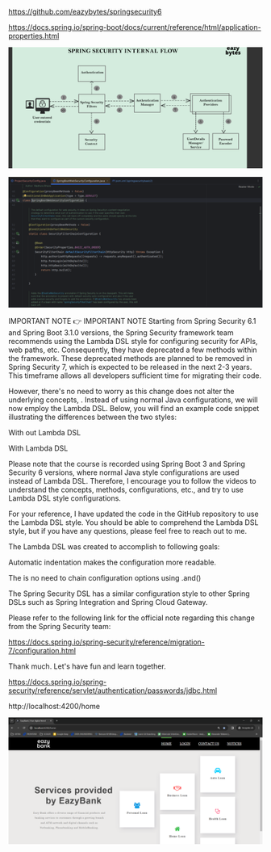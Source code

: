 https://github.com/eazybytes/springsecurity6

https://docs.spring.io/spring-boot/docs/current/reference/html/application-properties.html

![img.png](img.png)

![img_1.png](img_1.png)

IMPORTANT NOTE
👉 IMPORTANT NOTE
Starting from Spring Security 6.1 and Spring Boot 3.1.0 versions, the Spring Security framework team recommends using the Lambda DSL style for configuring security for APIs, web paths, etc. Consequently, they have deprecated a few methods within the framework. These deprecated methods are planned to be removed in Spring Security 7, which is expected to be released in the next 2-3 years. This timeframe allows all developers sufficient time for migrating their code.

However, there's no need to worry as this change does not alter the underlying concepts, . Instead of using normal Java configurations, we will now employ the Lambda DSL. Below, you will find an example code snippet illustrating the differences between the two styles:

With out Lambda DSL


With Lambda DSL


Please note that the course is recorded using Spring Boot 3 and Spring Security 6 versions, where normal Java style configurations are used instead of Lambda DSL. Therefore, I encourage you to follow the videos to understand the concepts, methods, configurations, etc., and try to use Lambda DSL style configurations.

For your reference, I have updated the code in the GitHub repository to use the Lambda DSL style. You should be able to comprehend the Lambda DSL style, but if you have any questions, please feel free to reach out to me.

The Lambda DSL was created to accomplish to following goals:

Automatic indentation makes the configuration more readable.

The is no need to chain configuration options using .and()

The Spring Security DSL has a similar configuration style to other Spring DSLs such as Spring Integration and Spring Cloud Gateway.

Please refer to the following link for the official note regarding this change from the Spring Security team:

https://docs.spring.io/spring-security/reference/migration-7/configuration.html



Thank much. Let's have fun and learn together.

https://docs.spring.io/spring-security/reference/servlet/authentication/passwords/jdbc.html


http://localhost:4200/home

![img_2.png](img_2.png)